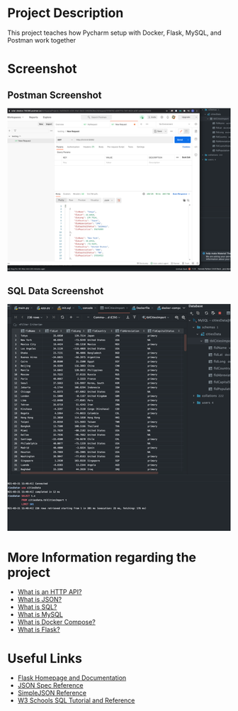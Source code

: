 # Project Description
This project teaches how Pycharm setup with Docker, Flask, MySQL, and Postman work together

# Screenshot
## Postman Screenshot
![postman request output](screenshot/Screen%20Shot%202021-03-31%20at%204.15.34%20PM.png)
## SQL Data Screenshot
![pycharm data query](screenshot/Screen%20Shot%202021-03-31%20at%203.49.45%20PM.png)

# More Information regarding the project
* [What is an HTTP API?](https://www.smashingmagazine.com/2018/01/understanding-using-rest-api/)
* [What is JSON?](https://www.w3schools.com/whatis/whatis_json.asp)
* [What is SQL?](http://www.sqlcourse.com/intro.html)
* [What is MySQL](https://www.hostinger.com/tutorials/what-is-mysql)
* [What is Docker Compose?](https://www.tutorialspoint.com/docker/docker_compose.htm)
* [What is Flask?](https://en.wikipedia.org/wiki/Flask_(web_framework))

# Useful Links
* [Flask Homepage and Documentation](https://flask.palletsprojects.com/en/1.1.x/)
* [JSON Spec Reference](https://www.json.org/json-en.html)
* [SimpleJSON Reference](https://simplejson.readthedocs.io/en/latest/)
* [W3 Schools SQL Tutorial and Reference](https://www.w3schools.com/sql/)

